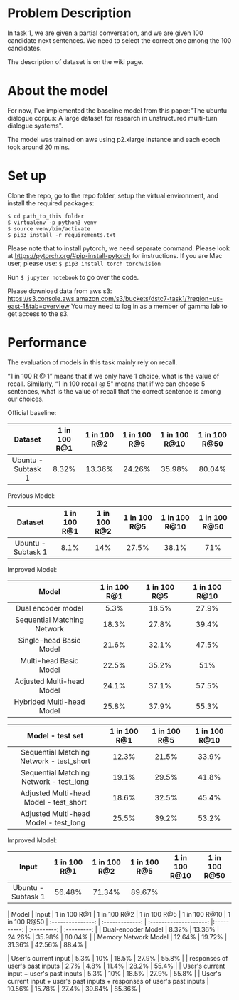 # Problem Description
In task 1, we are given a partial conversation, and we are given 100 candidate next sentences. We need to select the correct one among the 100 candidates.

The description of dataset is on the wiki page.



# About the model
For now, I've implemented the baseline model from this paper:"The ubuntu dialogue corpus: A large dataset for research in unstructured multi-turn dialogue systems".

The model was trained on aws using p2.xlarge instance and each epoch took around 20 mins.

# Set up

Clone the repo, go to the repo folder, setup the virtual environment, and install the required packages:

```
$ cd path_to_this folder
$ virtualenv -p python3 venv
$ source venv/bin/activate
$ pip3 install -r requirements.txt
```

Please note that to install pytorch, we need separate command. Please look at https://pytorch.org/#pip-install-pytorch for instructions.
If you are Mac user, please use:
`
$ pip3 install torch torchvision
`

Run `$ jupyter notebook` to go over the code.

Please download data from aws s3: https://s3.console.aws.amazon.com/s3/buckets/dstc7-task1/?region=us-east-1&tab=overview
You may need to log in as a member of gamma lab to get access to the s3.
# Performance
The evaluation of models in this task mainly rely on recall.

 “1 in 100 R @ 1” means that if we only have 1 choice, what is the value of recall. Similarly, “1 in 100 recall @ 5" means that if we can choose 5 sentences, what is the value of recall that the correct sentence is among our choices.


Official baseline:

| Dataset           | 1 in 100 R@1 | 1 in 100 R@2 | 1 in 100 R@5 | 1 in 100 R@10 | 1 in 100 R@50
| :---------------: | :-------------: | :--------------------: |:----------: | :---------: | :---------: |
| Ubuntu - Subtask 1 | 8.32% | 13.36% | 24.26% | 35.98% | 80.04% |


Previous Model:

| Dataset           | 1 in 100 R@1 | 1 in 100 R@2 | 1 in 100 R@5 | 1 in 100 R@10 | 1 in 100 R@50
| :---------------: | :-------------: | :--------------------: |:----------: | :---------: | :---------: |
| Ubuntu - Subtask 1 | 8.1% | 14% | 27.5% | 38.1% | 71% |


Improved Model:

| Model           | 1 in 100 R@1 | 1 in 100 R@5 | 1 in 100 R@10 
| :---------------: | :-------------: | :--------------------: |:----------: | 
| Dual encoder model | 5.3% | 18.5% | 27.9% 
| Sequential Matching Network | 18.3% | 27.8% | 39.4% 
| Single-head Basic Model | 21.6% | 32.1% | 47.5% 
| Multi-head Basic Model | 22.5% | 35.2% | 51% 
| Adjusted Multi-head Model | 24.1% | 37.1% | 57.5% 
| Hybrided Multi-head Model | 25.8% | 37.9% | 55.3% 


| Model - test set         | 1 in 100 R@1 | 1 in 100 R@5 | 1 in 100 R@10 
| :---------------: | :-------------: | :--------------------: |:----------: | 
| Sequential Matching Network - test_short | 12.3% | 21.5% | 33.9% 
| Sequential Matching Network - test_long | 19.1% | 29.5% | 41.8% 
| Adjusted Multi-head Model - test_short | 18.6% | 32.5% | 45.4% 
| Adjusted Multi-head Model - test_long | 25.5% | 39.2% | 53.2% 


Improved Model:

| Input           | 1 in 100 R@1 | 1 in 100 R@2 | 1 in 100 R@5 | 1 in 100 R@10 | 1 in 100 R@50
| :---------------: | :-------------: | :--------------------: |:----------: | :---------: | :---------: |
| Ubuntu - Subtask 1 | 56.48% | 71.34% | 89.67% |   |   |



| Model | Input           | 1 in 100 R@1 | 1 in 100 R@2 | 1 in 100 R@5 | 1 in 100 R@10 | 1 in 100 R@50
| :---------------: | :-------------: | :--------------------: |:----------: | :---------: | :---------: |
| Dual-encoder Model | 8.32% | 13.36% | 24.26% | 35.98% | 80.04% |
| Memory Network Model | 12.64% | 19.72% | 31.36% | 42.56% | 88.4% |



| User's current input | 5.3% | 10% | 18.5% | 27.9% | 55.8% |
| responses of user's past inputs | 2.7% | 4.8% | 11.4% | 28.2% | 55.4% |
| User's current input + user's past inputs | 5.3% | 10% | 18.5% | 27.9% | 55.8% |
| User's current input + user's past inputs + responses of user's past inputs | 10.56% | 15.78% | 27.4% | 39.64% | 85.36% |




